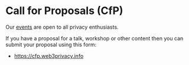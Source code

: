 # Call for Proposals (CfP)

Our [events](/events/) are open to all privacy enthusiasts.

If you have a proposal for a talk, workshop or other content then you can submit your proposal using this form:

* https://cfp.web3privacy.info